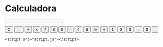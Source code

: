 <!DOCTYPE html>
<html>
<head>
	<title>Calculadora</title>
	<link rel="stylesheet" type="text/css" href="style.css">
</head>
<body>
    <h1>
        Calculadora
    </h1>
	<div class="calculator">
		<div class="display">
			<input type="text" id="result" disabled>
		</div>
		<div class="buttons">
			<button onclick="clearResult()">C</button>
			<button onclick="backspace()">←</button>
			<button onclick="appendToResult('/')">÷</button>
			<button onclick="appendToResult('*')">x</button>
			<button onclick="appendToResult('7')">7</button>
			<button onclick="appendToResult('8')">8</button>
			<button onclick="appendToResult('9')">9</button>
			<button onclick="appendToResult('-')">-</button>
			<button onclick="appendToResult('4')">4</button>
			<button onclick="appendToResult('5')">5</button>
			<button onclick="appendToResult('6')">6</button>
			<button onclick="appendToResult('+')">+</button>
			<button onclick="appendToResult('1')">1</button>
			<button onclick="appendToResult('2')">2</button>
			<button onclick="appendToResult('3')">3</button>
			<button onclick="calculate()">=</button>
			<button onclick="appendToResult('0')">0</button>
			<button onclick="appendToResult('.')">.</button>
		</div>
	</div>

	<script src="script.js"></script>
</body>
</html>
